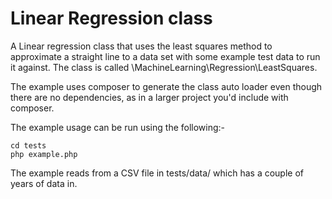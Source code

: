 # Linear Regression class

A Linear regression class that uses the least squares method to approximate a straight line to a data set
with some example test data to run it against. The class is called \MachineLearning\Regression\LeastSquares.

The example uses composer to generate the class auto loader even though there are no dependencies, as in a larger project
you'd include with composer.

The example usage can be run using the following:-

    cd tests
    php example.php
    
    
The example reads from a CSV file in tests/data/ which has a couple of years of data in.